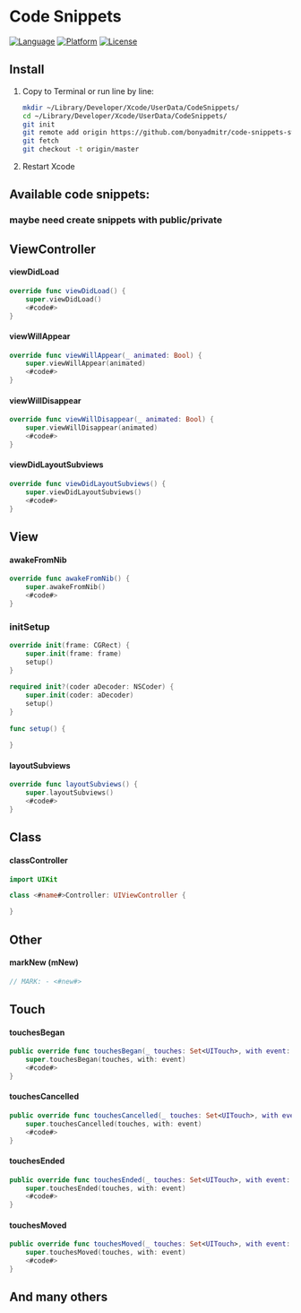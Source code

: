 # Code Snippets

[![Language](https://img.shields.io/badge/Swift-3-orange.svg)](https://developer.apple.com/swift/)
[![Platform](https://img.shields.io/badge/Xcode-8-lightgrey.svg)](http://cocoadocs.org/docsets/KeyboardHideManager)
[![License](https://img.shields.io/badge/License-MIT-blue.svg)](http://mit-license.org/)

## Install

1. Copy to Terminal or run line by line:

	```bash
	mkdir ~/Library/Developer/Xcode/UserData/CodeSnippets/
	cd ~/Library/Developer/Xcode/UserData/CodeSnippets/
	git init
	git remote add origin https://github.com/bonyadmitr/code-snippets-swift-xcode.git
	git fetch
	git checkout -t origin/master
	```

1. Restart Xcode

## Available code snippets:

### maybe need create snippets with public/private

## ViewController

#### viewDidLoad

```swift
override func viewDidLoad() {
    super.viewDidLoad()
    <#code#>
}
```

#### viewWillAppear

```swift
override func viewWillAppear(_ animated: Bool) {
    super.viewWillAppear(animated)
    <#code#>
}
```

#### viewWillDisappear

```swift
override func viewWillDisappear(_ animated: Bool) {
    super.viewWillDisappear(animated)
    <#code#>
}
```

#### viewDidLayoutSubviews

```swift
override func viewDidLayoutSubviews() {
    super.viewDidLayoutSubviews()
    <#code#>
}
```

## View

#### awakeFromNib

```swift
override func awakeFromNib() {
    super.awakeFromNib()
    <#code#>
}
```

### initSetup

```swift
override init(frame: CGRect) {
    super.init(frame: frame)
    setup()
}
    
required init?(coder aDecoder: NSCoder) {
    super.init(coder: aDecoder)
    setup()
}
    
func setup() {
    
}
```

#### layoutSubviews

```swift
override func layoutSubviews() {
    super.layoutSubviews()
    <#code#>
}
```

## Class

#### classController

```swift
import UIKit

class <#name#>Controller: UIViewController {

}
```

## Other

#### markNew (mNew)

```swift
// MARK: - <#new#>
```

## Touch

#### touchesBegan

```swift
public override func touchesBegan(_ touches: Set<UITouch>, with event: UIEvent?) {
    super.touchesBegan(touches, with: event)
    <#code#>
}
```

#### touchesCancelled

```swift
public override func touchesCancelled(_ touches: Set<UITouch>, with event: UIEvent?) {
    super.touchesCancelled(touches, with: event)
    <#code#>
}
```

#### touchesEnded

```swift
public override func touchesEnded(_ touches: Set<UITouch>, with event: UIEvent?) {
    super.touchesEnded(touches, with: event)
    <#code#>
}
```

#### touchesMoved

```swift
public override func touchesMoved(_ touches: Set<UITouch>, with event: UIEvent?) {
    super.touchesMoved(touches, with: event)
    <#code#>
}
```

## And many others

<!--
## IBOutlet

#### pMapView

```swift
@IBOutlet weak var mapView: MKMapView!
```

#### pLabel

```swift
@IBOutlet weak var <#name#>Label: UILabel!
```

#### pView

```swift
@IBOutlet weak var <#name#>View: UIView!
```

## IBAction

#### 

```swift
@IBAction func action<#name#>Button(_ sender: UIButton) {
    
}
```

#### aBarButton

```swift
@IBAction func action<#name#>BarButton(_ sender: UIBarButtonItem) {
    
}
```

#### 

```swift

```

#### 

```swift

```

#### 

```swift

```

#### 

```swift

```

#### 

```swift

```

#### 

```swift

```-->
